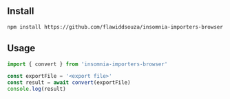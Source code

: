 ## Install

```sh
npm install https://github.com/flawiddsouza/insomnia-importers-browser
```

## Usage

```js
import { convert } from 'insomnia-importers-browser'

const exportFile = '<export file>'
const result = await convert(exportFile)
console.log(result)
```
